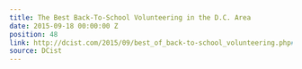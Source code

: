 ```yaml
---
title: The Best Back-To-School Volunteering in the D.C. Area
date: 2015-09-18 00:00:00 Z
position: 48
link: http://dcist.com/2015/09/best_of_back-to-school_volunteering.php#Sept24
source: DCist
---
```


